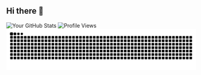 ## Hi there 👋
![Your GitHub Stats](https://github-readme-stats.vercel.app/api?username=annikaasinha&show_icons=true&theme=radical)
![Profile Views](https://komarev.com/ghpvc/?username=annikaasinha&color=blue)
![GitHub Contribution Snake](https://github.com/annikaasinha/annikaasinha/blob/output/github-snake.svg)


<!--
**annikaasinha/annikaasinha** is a ✨ _special_ ✨ repository because its `README.md` (this file) appears on your GitHub profile.

Here are some ideas to get you started:

- 🔭 I’m currently working on ...
- 🌱 I’m currently learning ...
- 👯 I’m looking to collaborate on ...
- 🤔 I’m looking for help with ...
- 💬 Ask me about ...
- 📫 How to reach me: ...
- 😄 Pronouns: ...
- ⚡ Fun fact: ...
-->

